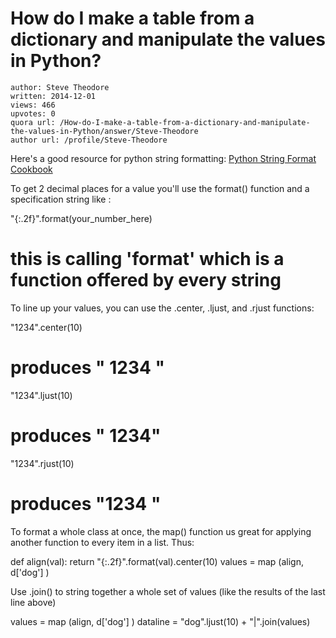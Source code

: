 # How do I make a table from a dictionary and manipulate the values in Python?

	author: Steve Theodore
	written: 2014-12-01
	views: 466
	upvotes: 0
	quora url: /How-do-I-make-a-table-from-a-dictionary-and-manipulate-the-values-in-Python/answer/Steve-Theodore
	author url: /profile/Steve-Theodore


Here's a good resource for python string formatting:
[Python String Format Cookbook](https://mkaz.com/2012/10/10/python-string-format/)

To get 2 decimal places for a value you'll use the format() function and a specification string like :

 "{:.2f}".format(your_number_here)
 # this is calling 'format' which is a function offered by every string

To line up your values, you can use the .center, .ljust, and .rjust functions:

 "1234".center(10) 
 # produces " 1234 "

 "1234".ljust(10)
 # produces " 1234"

 "1234".rjust(10)
 # produces "1234 "

To format a whole class at once, the map() function us great for applying another function to every item in a list. Thus:

 def align(val):
 return "{:.2f}".format(val).center(10)
 values = map (align, d['dog'] )

Use .join() to string together a whole set of values (like the results of the last line above)

 values = map (align, d['dog'] )
 dataline = "dog".ljust(10) + "|".join(values)

